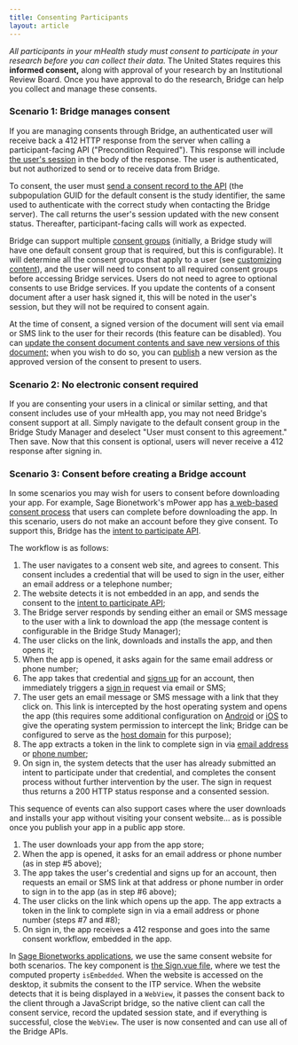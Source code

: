 ```yaml
---
title: Consenting Participants
layout: article
---
```


<div id="toc"></div>

*All participants in your mHealth study must consent to participate in your research before you can collect their data.* The United States requires this **informed consent,** along with approval of your research by an Institutional Review Board. Once you have approval to do the research, Bridge can help you collect and manage these consents.

### Scenario 1: Bridge manages consent

If you are managing consents through Bridge, an authenticated user will receive back a 412 HTTP response from the server when calling a participant-facing API ("Precondition Required"). This response will include [the user's session](/#UserSessionInfo) in the body of the response. The user is authenticated, but not authorized to send or to receive data from Bridge.

To consent, the user must [send a consent record to the API](/swagger-ui/index.html#/Consents/createConsentSignature) (the subpopulation GUID for the default consent is the study identifier, the same used to authenticate with the correct study when contacting the Bridge server). The call returns the user's session updated with the new consent status. Thereafter, participant-facing calls will work as expected.

Bridge can support multiple [consent groups](/#Subpopulation) (initially, a Bridge study will have one default consent group that is required, but this is configurable). It will determine all the consent groups that apply to a user (see [customizing content](/articles/filtering.html)), and the user will need to consent to all required consent groups before accessing Bridge services. Users do not need to agree to optional consents to use Bridge services. If you update the contents of a consent document after a user hask signed it, this will be noted in the user's session, but they will not be required to consent again.

At the time of consent, a signed version of the document will sent via email or SMS link to the user for their records (this feature can be disabled). You can [update the consent document contents and save new versions of this document;](/swagger-ui/index.html#/Study%20Consents) when you wish to do so, you can [publish](/swagger-ui/index.html#/Study%20Consents/publishConsent) a new version as the approved version of the consent to present to users.

### Scenario 2: No electronic consent required

If you are consenting your users in a clinical or similar setting, and that consent includes use of your mHealth app, you may not need Bridge's consent support at all. Simply navigate to the default consent group in the Bridge Study Manager and deselect "User must consent to this agreement." Then save. Now that this consent is optional, users will never receive a 412 response after signing in.

### Scenario 3: Consent before creating a Bridge account

In some scenarios you may wish for users to consent before downloading your app. For example, Sage Bionetwork's mPower app has [a web-based consent process](https://parkinsonmpower.org/study/intro) that users can complete before downloading the app. In this scenario, users do not make an account before they give consent. To support this, Bridge has the [intent to participate API](/swagger-ui/index.html#/Intent%20To%20Participate/submitIntentToParticipate). 

The workflow is as follows:

1. The user navigates to a consent web site, and agrees to consent. This consent includes a credential that will be used to sign in the user, either an email address or a telephone number;
1. The website detects it is not embedded in an app, and sends the consent to the [intent to participate API](/swagger-ui/index.html#/Intent%20To%20Participate/submitIntentToParticipate);
1. The Bridge server responds by sending either an email or SMS message to the user with a link to download the app (the message content is configurable in the Bridge Study Manager);
1. The user clicks on the link, downloads and installs the app, and then opens it;
1. When the app is opened, it asks again for the same email address or phone number;
1. The app takes that credential and [signs up](/articles/authentication.html) for an account, then immediately triggers a [sign in](/articles/authentication.html) request via email or SMS;
1. The user gets an email message or SMS message with a link that they click on. This link is intercepted by the host operating system and opens the app (this requires some additional configuration on [Android](https://developer.android.com/training/app-links/verify-site-associations.html) or [iOS](https://developer.apple.com/library/archive/documentation/General/Conceptual/AppSearch/UniversalLinks.html) to give the operating system permission to intercept the link; Bridge can be configured to serve as the [host domain](https://research.sagebridge.org/#/app_links) for this purpose);
1. The app extracts a token in the link to complete sign in via [email address](/swagger-ui/index.html#/Authentication/signInViaEmail) or [phone number](/swagger-ui/index.html#/Authentication/signInViaPhone);
1. On sign in, the system detects that the user has already submitted an intent to participate under that credential, and completes the consent process without further intervention by the user. The sign in request thus returns a 200 HTTP status response and a consented session.

This sequence of events can also support cases where the user downloads and installs your app without visiting your consent website... as is possible once you publish your app in a public app store.

1. The user downloads your app from the app store;
1. When the app is opened, it asks for an email address or phone number (as in step #5 above);
1. The app takes the user's credential and signs up for an account, then requests an email or SMS link at that address or phone number in order to sign in to the app (as in step #6 above);
1. The user clicks on the link which opens up the app. The app extracts a token in the link to complete sign in via a email address or phone number (steps #7 and #8);
1. On sign in, the app receives a 412 response and goes into the same consent workflow, embedded in the app.

In [Sage Bionetworks applications](https://github.com/Sage-Bionetworks/web-mpower-2), we use the same consent website for both scenarios. The key component is [the Sign.vue file](https://github.com/Sage-Bionetworks/web-mpower-2/blob/release/src/components/study/Sign.vue), where we test the computed property `isEmbedded`. When the website is accessed on the desktop, it submits the consent to the ITP service. When the website detects that it is being displayed in a `WebView`, it passes the consent back to the client through a JavaScript bridge, so the native client can call the consent service, record the updated session state, and if everything is successful, close the `WebView`. The user is now consented and can use all of the Bridge APIs.
